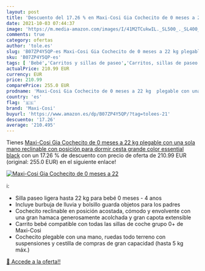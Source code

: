 ```yaml
---
layout: post
title: 'Descuento del 17.26 % en Maxi-Cosi Gia Cochecito de 0 meses a 22 '
date: 2021-10-03 07:44:37
image: 'https://m.media-amazon.com/images/I/41M2TCukwIL._SL500_._SL400_.jpg'
comments: true
category: ofertas
author: 'tole.es'
slug: 'B07ZP4Y5QP-es Maxi-Cosi Gia Cochecito de 0 meses a 22 kg plegable con...'
sku: 'B07ZP4Y5QP-es'
tags: [ 'Bebé','Carritos y sillas de paseo','Carritos, sillas de paseo y accesorios','Sillas de paseo','maxi-cosi', ]
actualPrice: 210.99 EUR
currency: EUR
price: 210.99
comparePrice: 255.0 EUR
prodname: 'Maxi-Cosi Gia Cochecito de 0 meses a 22 kg  plegable con una sola mano  reclinable con posición para dormir  cesta grande  color essential black'
country: 'es'
flag: '🇪🇸'
brand: 'Maxi-Cosi'
buyurl: 'https://www.amazon.es/dp/B07ZP4Y5QP/?tag=tolees-21'
descuento: '17.26'
average: '210.495'
---
```


Tienes [Maxi-Cosi Gia Cochecito de 0 meses a 22 kg  plegable con una sola mano  reclinable con posición para dormir  cesta grande  color essential black](https://www.amazon.es/dp/B07ZP4Y5QP/?tag=tolees-21) con un 17.26 % de descuento con precio de oferta de 210.99 EUR (original: 255.0 EUR) en el siguiente enlace!

[![Maxi-Cosi Gia Cochecito de 0 meses a 22 ](https://m.media-amazon.com/images/I/41M2TCukwIL._SL500_._SL400_.jpg)](https://www.amazon.es/dp/B07ZP4Y5QP/?tag=tolees-21)

ℹ️:

- Silla paseo ligera hasta 22 kg para bebé 0 meses - 4 anos
- Incluye burbuja de lluvia y bolsillo guarda objetos para los padres
- Cochecito reclinable en posición acostada, cómodo y envolvente con una gran hamaca generosamente acolchada y gran capota extensible
- Carrito bebé compatible con todas las sillas de coche grupo 0+ de Maxi-Cosi
- Cochecito plegable con una mano, ruedas todo terreno con suspensiones y cestilla de compras de gran capacidad (hasta 5 kg máx.)

[🛒 Accede a la oferta!!](https://www.amazon.es/dp/B07ZP4Y5QP/?tag=tolees-21)
